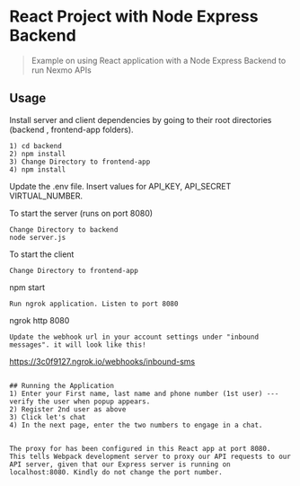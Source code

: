 # React Project with Node Express Backend

> Example on using React application with a Node Express Backend to run Nexmo APIs

## Usage


Install server and client dependencies by going to their root directories (backend , frontend-app folders).

```
1) cd backend
2) npm install
3) Change Directory to frontend-app
4) npm install
```

Update the .env file. Insert values for API_KEY, API_SECRET VIRTUAL_NUMBER. 

To start the server (runs on port 8080)

```
Change Directory to backend
node server.js

```
To start the client 
```
Change Directory to frontend-app
```
npm start
```
Run ngrok application. Listen to port 8080
```
ngrok http 8080
```
Update the webhook url in your account settings under "inbound messages". it will look like this!
```
https://3c0f9127.ngrok.io/webhooks/inbound-sms
```

## Running the Application
1) Enter your First name, last name and phone number (1st user) --- verify the user when popup appears.
2) Register 2nd user as above
3) Click let's chat
4) In the next page, enter the two numbers to engage in a chat.


The proxy for has been configured in this React app at port 8080. 
This tells Webpack development server to proxy our API requests to our API server, given that our Express server is running on localhost:8080. Kindly do not change the port number.





